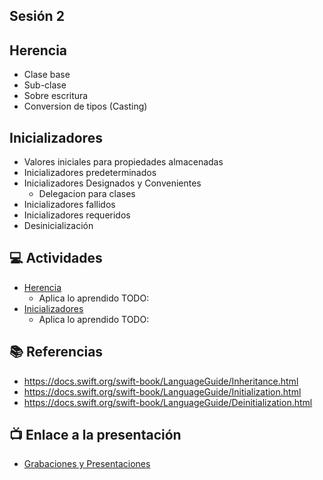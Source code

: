 Sesión 2
-

## Herencia
- Clase base
- Sub-clase
- Sobre escritura
- Conversion de tipos (Casting)

## Inicializadores
- Valores iniciales para propiedades almacenadas
- Inicializadores predeterminados
- Inicializadores Designados y Convenientes
    - Delegacion para clases
- Inicializadores fallidos
- Inicializadores requeridos
- Desinicialización

## 💻 Actividades
- [Herencia](https://leetcode.com/playground/)
    - Aplica lo aprendido TODO:
- [Inicializadores](https://leetcode.com/playground/)
    - Aplica lo aprendido TODO:

## 📚 Referencias
- https://docs.swift.org/swift-book/LanguageGuide/Inheritance.html
- https://docs.swift.org/swift-book/LanguageGuide/Initialization.html
- https://docs.swift.org/swift-book/LanguageGuide/Deinitialization.html

## 📺 Enlace a la presentación 
- [Grabaciones y Presentaciones](/Grabaciones_y_Presentaciones.md)

